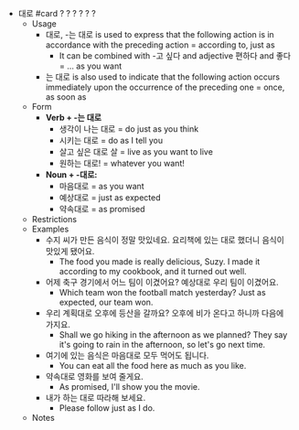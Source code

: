 - 대로 #card
  ?
  ?
  ?
  ?
  ?
  ?
	- Usage
		- 대로, -는 대로 is used to express that the following action is in accordance with the preceding action = according to, just as
			- It can be combined with -고 싶다 and adjective 편하다 and 좋다 = ... as you want
		- 는 대로  is also used to indicate that the following action occurs immediately upon the occurrence of the preceding one = once, as soon as
	- Form
		- **Verb + -는 대로**
			- 생각이 나는 대로 = do just as you think
			- 시키는 대로 = do as I tell you
			- 살고 싶은 대로 살 = live as you want to live
			- 원하는 대로! = whatever you want!
		- **Noun + -대로:**
			- 마음대로 = as you want
			- 예상대로 = just as expected
			- 약속대로 = as promised
	- Restrictions
	- Examples
		- 수지 씨가 만든 음식이 정말 맛있네요.
		  요리책에 있는 대로 했더니 음식이 맛있게 됐어요.
			- The food you made is really delicious, Suzy.
			  I made it according to my cookbook, and it turned out well.
		- 어제 축구 경기에서 어느 팀이 이겼어요?
		  예상대로 우리 팀이 이겼어요.
			- Which team won the football match yesterday?
			  Just as expected, our team won.
		- 우리 계획대로 오후에 등산을 갈까요?
		  오후에 비가 온다고 하니까 다음에 가지요.
			- Shall we go hiking in the afternoon as we planned?
			  They say it's going to rain in the afternoon, so let's go next time.
		- 여기에 있는 음식은 마음대로 모두 먹어도 됩니다.
			- You can eat all the food here as much as you like.
		- 약속대로 영화를 보여 줄게요.
			- As promised, I'll show you the movie.
		- 내가 하는 대로 따라해 보세요.
			- Please follow just as I do.
	- Notes